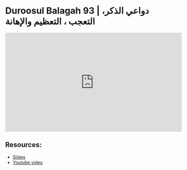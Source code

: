 # Duroosul Balagah 93 | دواعي الذكر، التعجب ، التعظيم والإهانة
                
<iframe width="560" height="315" src="https://www.youtube-nocookie.com/embed/EbefKmQ9UuA?start=0" frameborder="0" allow="accelerometer; autoplay; encrypted-media; gyroscope; picture-in-picture" allowfullscreen="allowfullscreen">
</iframe><BR>

## Resources:
- [Slides](https://github.com/arshare/resources_balagha_pdfs)
- [Youtube video](https://www.youtube.com/watch?v=EbefKmQ9UuA&list=PLzn0qdi6JpdvvXVuJ7kIusNquSxeyKJvc)

